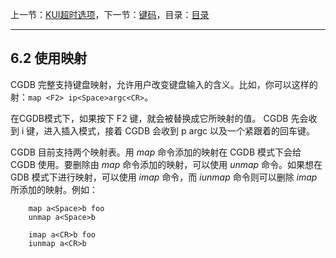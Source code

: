 上一节：[KUI超时选项](<6.1.md>)，下一节：[键码](<6.3.md>)，目录：[目录](<SUMMARY.md>)

----------

6.2 使用映射
--------------

CGDB 完整支持键盘映射，允许用户改变键盘输入的含义。比如，你可以这样的射：`map <F2> ip<Space>argc<CR>`。

在CGDB模式下，如果按下 F2 键，就会被替换成它所映射的值。 CGDB 先会收到 i 键，进入插入模式，接着 CGDB 会收到 p argc 以及一个紧跟着的回车键。

CGDB 目前支持两个映射表。用 *map* 命令添加的映射在 CGDB 模式下会给 CGDB 使用。要删除由 *map* 命令添加的映射，可以使用 *unmap* 命令。如果想在 GDB 模式下进行映射，可以使用 *imap* 命令，而 *iunmap* 命令则可以删除 *imap* 所添加的映射。例如：

```VimL
    map a<Space>b foo
    unmap a<Space>b

    imap a<CR>b foo
    iunmap a<CR>b
```

